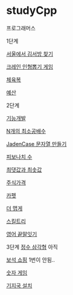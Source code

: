 # studyCpp
프로그래머스

1단계

[서울에서 김서방 찾기](https://programmers.co.kr/learn/courses/30/lessons/12919)

[크레인 인형뽑기 게임](https://programmers.co.kr/learn/courses/30/lessons/64061)

[체육복](https://programmers.co.kr/learn/courses/30/lessons/42862)

[예산](https://programmers.co.kr/learn/courses/30/lessons/12982)

2단계

[기능개발](https://programmers.co.kr/learn/courses/30/lessons/42586)

[N개의 최소공배수](https://programmers.co.kr/learn/courses/30/lessons/12953#)

[JadenCase 문자열 만들기](https://programmers.co.kr/learn/courses/30/lessons/12951#)

[피보나치 수](https://programmers.co.kr/learn/courses/30/lessons/12945)

[최댓값과 최솟값](https://programmers.co.kr/learn/courses/30/lessons/12939)

[주식가격](https://programmers.co.kr/learn/courses/30/lessons/42584)

[카펫](https://programmers.co.kr/learn/courses/30/lessons/42842)

[더 맵게](https://programmers.co.kr/learn/courses/30/lessons/42626)

[스킬트리](https://programmers.co.kr/learn/courses/30/lessons/49993?language=cpp)

[영어 끝말잇기](https://programmers.co.kr/learn/courses/30/lessons/12981)

3단계
[정수 삼각형](https://programmers.co.kr/learn/courses/30/lessons/43105) 아직

[보석 쇼핑](https://programmers.co.kr/learn/courses/30/lessons/67258#) 1번이 안됨..

[숫자 게임](https://programmers.co.kr/learn/courses/30/lessons/12987)

[기지국 설치](https://programmers.co.kr/learn/courses/30/lessons/12979)
